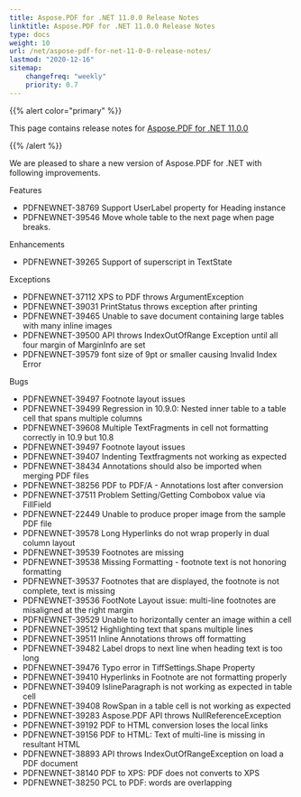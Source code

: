 ```yaml
---
title: Aspose.PDF for .NET 11.0.0 Release Notes
linktitle: Aspose.PDF for .NET 11.0.0 Release Notes
type: docs
weight: 10
url: /net/aspose-pdf-for-net-11-0-0-release-notes/
lastmod: "2020-12-16"
sitemap:
    changefreq: "weekly"
    priority: 0.7
---
```


{{% alert color="primary" %}} 

This page contains release notes for [Aspose.PDF for .NET 11.0.0](http://www.aspose.com/downloads/pdf/net/new-releases/aspose.pdf-for-.net-11.0.0/)

{{% /alert %}} 

We are pleased to share a new version of Aspose.PDF for .NET with following improvements.

Features

- PDFNEWNET-38769 Support UserLabel property for Heading instance
- PDFNEWNET-39546 Move whole table to the next page when page breaks.

Enhancements

- PDFNEWNET-39265 Support of superscript in TextState

Exceptions

- PDFNEWNET-37112 XPS to PDF throws ArgumentException
- PDFNEWNET-39031 PrintStatus throws exception after printing
- PDFNEWNET-39465 Unable to save document containing large tables with many inline images
- PDFNEWNET-39500 API throws IndexOutOfRange Exception until all four margin of MarginInfo are set
- PDFNEWNET-39579 font size of 9pt or smaller causing Invalid Index Error

Bugs

- PDFNEWNET-39497 Footnote layout issues
- PDFNEWNET-39499 Regression in 10.9.0: Nested inner table to a table cell that spans multiple columns
- PDFNEWNET-39608 Multiple TextFragments in cell not formatting correctly in 10.9 but 10.8
- PDFNEWNET-39497 Footnote layout issues
- PDFNEWNET-39407 Indenting Textfragments not working as expected
- PDFNEWNET-38434 Annotations should also be imported when merging PDF files
- PDFNEWNET-38256 PDF to PDF/A - Annotations lost after conversion
- PDFNEWNET-37511 Problem Setting/Getting Combobox value via FillField
- PDFNEWNET-22449 Unable to produce proper image from the sample PDF file
- PDFNEWNET-39578 Long Hyperlinks do not wrap properly in dual column layout
- PDFNEWNET-39539 Footnotes are missing
- PDFNEWNET-39538 Missing Formatting - footnote text is not honoring formatting
- PDFNEWNET-39537 Footnotes that are displayed, the footnote is not complete, text is missing
- PDFNEWNET-39536 FootNote Layout issue: multi-line footnotes are misaligned at the right margin
- PDFNEWNET-39529 Unable to horizontally center an image within a cell
- PDFNEWNET-39512 Highlighting text that spans multiple lines
- PDFNEWNET-39511 Inline Annotations throws off formatting
- PDFNEWNET-39482 Label drops to next line when heading text is too long
- PDFNEWNET-39476 Typo error in TiffSettings.Shape Property
- PDFNEWNET-39410 Hyperlinks in Footnote are not formatting properly
- PDFNEWNET-39409 IsIineParagraph is not working as expected in table cell
- PDFNEWNET-39408 RowSpan in a table cell is not working as expected
- PDFNEWNET-39283 Aspose.PDF API throws NullReferenceException
- PDFNEWNET-39192 PDF to HTML conversion loses the local links
- PDFNEWNET-39156 PDF to HTML: Text of multi-line is missing in resultant HTML
- PDFNEWNET-38893 API throws IndexOutOfRangeException on load a PDF document
- PDFNEWNET-38140 PDF to XPS: PDF does not converts to XPS
- PDFNEWNET-38250 PCL to PDF: words are overlapping
